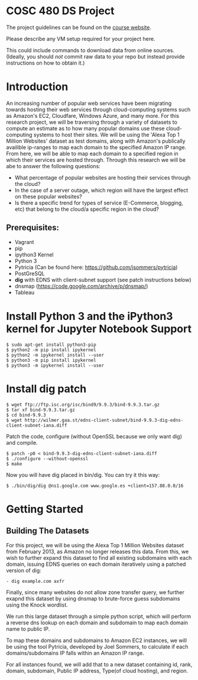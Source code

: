# COSC 480 DS Project

The project guidelines can be found on the [course website](https://github.com/colgate-cosc480ds/lecture).

Please describe any VM setup required for your project here.

This could include commands to download data from online sources.  (Ideally, you should *not* commit raw data to your repo but instead provide instructions on how to obtain it.)

# Introduction

An increasing number of popular web services have been migrating towards hosting their web services through cloud-computing systems such as Amazon's EC2, Cloudfare, Windows Azure, and many more. For this research project, we will be traversing through a variety of datasets to compute an estimate as to how many popular domains use these cloud-computing systems to host their sites. We will be using the 'Alexa Top 1 Million Websites' dataset as test domains, along with Amazon's publically availible ip-ranges to map each domain to the specified Amazon IP range. From here, we will be able to map each domain to a specified region in which their services are hosted through. Through this research we will be abe to answer the following questions:

- What percentage of popular websites are hosting their services through the cloud?
- In the case of a server outage, which region will have the largest effect on these popular websites?
- Is there a specific trend for types of service (E-Commerce, blogging, etc) that belong to the cloud/a specific region in the cloud?

 
## Prerequisites:
- Vagrant
- pip
- ipython3 Kernel
- Python 3
- Pytricia (Can be found here: https://github.com/jsommers/pytricia)
- PostGreSQL
- **dig** with EDNS with client-subnet support (see patch instructions below) 
- dnsmap (https://code.google.com/archive/p/dnsmap/)
- Tableau

# Install Python 3 and the iPython3 kernel for Jupyter Notebook Support

	$ sudo apt-get install python3-pip
	$ python2 -m pip install ipykernel
	$ python2 -m ipykernel install --user
	$ python3 -m pip install ipykernel
	$ python3 -m ipykernel install --user
	
# Install dig patch

	$ wget ftp://ftp.isc.org/isc/bind9/9.9.3/bind-9.9.3.tar.gz
	$ tar xf bind-9.9.3.tar.gz
	$ cd bind-9.9.3
	$ wget http://wilmer.gaa.st/edns-client-subnet/bind-9.9.3-dig-edns-client-subnet-iana.diff
Patch the code, configure (without OpenSSL because we only want dig) and compile.

	$ patch -p0 < bind-9.9.3-dig-edns-client-subnet-iana.diff
	$ ./configure --without-openssl
	$ make
Now you will have dig placed in bin/dig. You can try it this way:

	$ ./bin/dig/dig @ns1.google.com www.google.es +client=157.88.0.0/16
	



# Getting Started
## Building The Datasets

For this project, we will be using the Alexa Top 1 Million Websites dataset from February 2013, as Amazon no longer releases this data. From this, we wish to further expand this dataset to find all existing subdomains with each domain, issuing  EDNS queries on each domain iteratively using a patched version of dig:

	- dig example.com axfr

Finally, since many websites do not allow zone transfer query, we further exapnd this dataset by using dnsmap to brute-force guess subdomains using the Knock wordlist. 

We run this large dataset through a simple python script, which will perform a reverse dns lookup on each domain and subdomain to map each domain name to public IP.

To map these domains and subdomains to Amazon EC2 instances, we will be using the tool Pytricia, developed by Joel Sommers, to calculate if each domains/subdomains IP falls within an Amazon IP range.
    

For all instances found, we will add that to a new dataset containing id, rank, domain, subdomain, Public IP address, Type(of cloud hosting), and region.  




 


